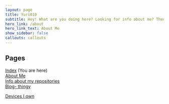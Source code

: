 ```yaml
---
layout: page
title: Yuri010
subtitle: Hey! What are you doing here? Looking for info about me? Then you're in the right place. You can look below on what pages there are to explore on this site.
hero_link: /about
hero_link_text: About Me
show_sidebar: false
callouts: callouts
---
```


## Pages
[Index](https://yuri010.github.io/main) (You are here)\
[About Me](https://yuri010.github.io/about)\
[Info about my repositories](https://yuri010.github.io/repos)\
[Blog- thingy](https://yuri010.github.io/blog/)

[Devices I own](https://yuri010.github.io/devices)


<!-- THIS SITE IS LICENSED UNDER THE CIR-LICENSE. FOR MORE INFO VISIT https://github.com/Yuri010/CIR-License/
ORIGINAL CAN BE FOUND AT https://github.com/Yuri010/CIR-License/blob/main/License.md -->
